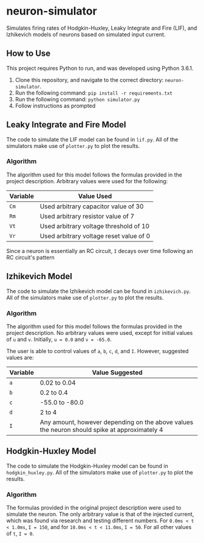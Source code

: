 # neuron-simulator
Simulates firing rates of Hodgkin-Huxley, Leaky Integrate and Fire (LIF), and Izhikevich models of neurons based on 
simulated input current.

## How to Use
This project requires Python to run, and was developed using Python 3.6.1.
1. Clone this repository, and navigate to the correct directory: `neuron-simulator`. 
1. Run the following command: `pip install -r requirements.txt`
1. Run the following command: `python simulator.py`
1. Follow instructions as prompted

## Leaky Integrate and Fire Model
The code to simulate the LIF model can be found in `lif.py`. All of the simulators make use of `plotter.py` to plot the 
results.

### Algorithm
The algorithm used for this model follows the formulas provided in the project description. Arbitrary values were used 
for the following: 

| Variable | Value Used |
|----------|--------------------------------|
| `Cm` | Used arbitrary capacitor value of 30 |
| `Rm` | Used arbitrary resistor value of 7 |
| `Vt` | Used arbitrary voltage threshold of 10 |
| `Vr` | Used arbitrary voltage reset value of 0 |

Since a neuron is essentially an RC circuit, `I` decays over time following an RC circuit's pattern

## Izhikevich Model
The code to simulate the Izhikevich model can be found in `izhikevich.py`. All of the simulators make use of 
`plotter.py` to plot the results.

### Algorithm
The algorithm used for this model follows the formulas provided in the project description. No arbitrary values were 
used, except for initial values of `u` and `v`. Initially, `u = 0.0` and `v = -65.0`. 

The user is able to control values of `a`, `b`, `c`, `d`, and `I`.
However, suggested values are: 

| Variable | Value Suggested |
|----------|--------------------------------|
| `a` | 0.02 to 0.04 |
| `b` | 0.2 to 0.4 |
| `c` | -55.0 to -80.0 |
| `d` | 2 to 4 |
| `I` | Any amount, however depending on the above values the neuron should spike at approximately 4 |

## Hodgkin-Huxley Model
The code to simulate the Hodgkin-Huxley model can be found in `hodgkin_huxley.py`. All of the simulators make use of 
`plotter.py` to plot the results.

### Algorithm
The formulas provided in the original project description were used to simulate the neuron. The only arbitrary value is
that of the injected current, which was found via research and testing different numbers. For `0.0ms < t < 1.0ms`, 
`I = 150`, and for `10.0ms < t < 11.0ms`, `I = 50`. For all other values of `t`, `I = 0`.  
